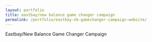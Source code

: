 ```yaml
---
layout: portfolio
title: eastbay/new balance game changer campaign
permalink: /portfolio/eastbay-nb-gamechanger-campaign-website/
---
```


Eastbay/New Balance Game Changer Campaign